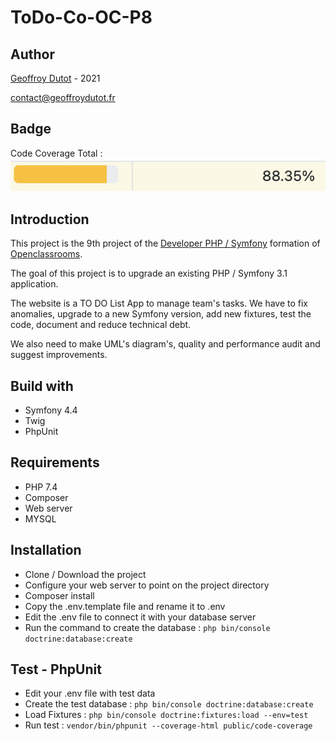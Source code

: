 # ToDo-Co-OC-P8
## Author
[Geoffroy Dutot](https://geoffroydutot.fr)  - 2021 

[contact@geoffroydutot.fr](mailto:contact@geoffroydutot.fr)
## Badge  
Code Coverage Total : ![Codacy Badge](public/img/code-coverage.png)
## Introduction
This project is the 9th project of the [Developer PHP / Symfony](https://openclassrooms.com/fr/paths/59-developpeur-dapplication-php-symfony) formation of [Openclassrooms](https://openclassrooms.com/).

The goal of this project is to upgrade an existing PHP / Symfony 3.1 application. 

The website is a TO DO List App to manage team's tasks. We have to fix anomalies, upgrade to a new Symfony version, add new fixtures, test the code, document and reduce technical debt.

We also need to make UML's diagram's, quality and performance audit and suggest improvements.

## Build with 

-   Symfony 4.4
-   Twig
-   PhpUnit

## Requirements 

-   PHP 7.4
-   Composer
-   Web server
-   MYSQL

## Installation

-   Clone / Download the project
-   Configure your web server to point on the project directory
-   Composer install
-   Copy the .env.template file and rename it to .env 
-   Edit the .env file to connect it with your database server
-   Run the command to create the database :  `php bin/console doctrine:database:create`

## Test - PhpUnit

-   Edit your .env file with test data
-   Create the test database :  `php bin/console doctrine:database:create`
-   Load Fixtures : `php bin/console doctrine:fixtures:load --env=test`
-   Run test : `vendor/bin/phpunit --coverage-html public/code-coverage`
